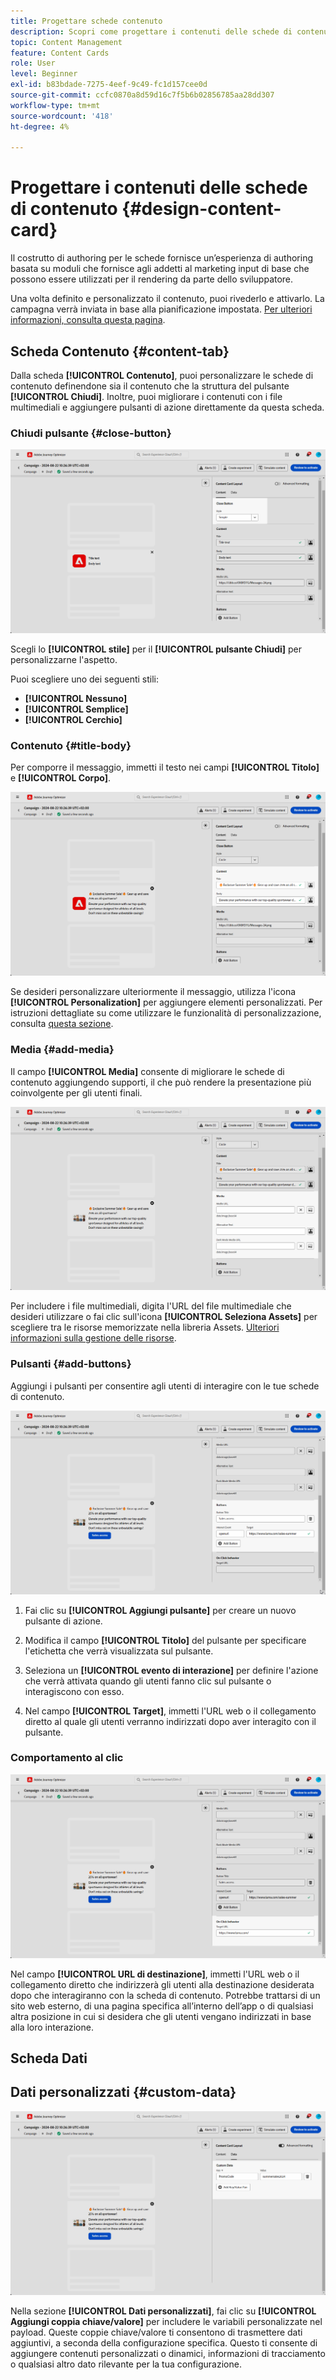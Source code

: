 ```yaml
---
title: Progettare schede contenuto
description: Scopri come progettare i contenuti delle schede di contenuto
topic: Content Management
feature: Content Cards
role: User
level: Beginner
exl-id: b83bdade-7275-4eef-9c49-fc1d157cee0d
source-git-commit: ccfc0870a8d59d16c7f5b6b02856785aa28dd307
workflow-type: tm+mt
source-wordcount: '418'
ht-degree: 4%

---
```


# Progettare i contenuti delle schede di contenuto {#design-content-card}

Il costrutto di authoring per le schede fornisce un’esperienza di authoring basata su moduli che fornisce agli addetti al marketing input di base che possono essere utilizzati per il rendering da parte dello sviluppatore.

Una volta definito e personalizzato il contenuto, puoi rivederlo e attivarlo. La campagna verrà inviata in base alla pianificazione impostata. [Per ulteriori informazioni, consulta questa pagina](../campaigns/review-activate-campaign.md).

## Scheda Contenuto {#content-tab}

Dalla scheda **[!UICONTROL Contenuto]**, puoi personalizzare le schede di contenuto definendone sia il contenuto che la struttura del pulsante **[!UICONTROL Chiudi]**. Inoltre, puoi migliorare i contenuti con i file multimediali e aggiungere pulsanti di azione direttamente da questa scheda.

### Chiudi pulsante {#close-button}

![](assets/content-card-design-1.png)

Scegli lo **[!UICONTROL stile]** per il **[!UICONTROL pulsante Chiudi]** per personalizzarne l&#39;aspetto.

Puoi scegliere uno dei seguenti stili:

* **[!UICONTROL Nessuno]**
* **[!UICONTROL Semplice]**
* **[!UICONTROL Cerchio]**

### Contenuto {#title-body}

Per comporre il messaggio, immetti il testo nei campi **[!UICONTROL Titolo]** e **[!UICONTROL Corpo]**.

![](assets/content-card-design-2.png)

Se desideri personalizzare ulteriormente il messaggio, utilizza l&#39;icona **[!UICONTROL Personalization]** per aggiungere elementi personalizzati. Per istruzioni dettagliate su come utilizzare le funzionalità di personalizzazione, consulta [questa sezione](../personalization/personalize.md).

<!--
+++More options with advanced formatting

If the **[!UICONTROL Advanced formatting mode]** is switched on, you can choose for your **[!UICONTROL Header]** and **[!UICONTROL Body]**:

* the **[!UICONTROL Font]**
* the **[!UICONTROL Pt size]**
* the **[!UICONTROL Font Color]**
* the **[!UICONTROL Alignment]**
+++
-->

### Media {#add-media}

Il campo **[!UICONTROL Media]** consente di migliorare le schede di contenuto aggiungendo supporti, il che può rendere la presentazione più coinvolgente per gli utenti finali.

![](assets/content-card-design-3.png)

Per includere i file multimediali, digita l&#39;URL del file multimediale che desideri utilizzare o fai clic sull&#39;icona **[!UICONTROL Seleziona Assets]** per scegliere tra le risorse memorizzate nella libreria Assets. [Ulteriori informazioni sulla gestione delle risorse](../integrations/assets.md).

<!--
+++More options with advanced formatting

If the **[!UICONTROL Advanced formatting mode]** is switched on, you can add an **[!UICONTROL Alternative text]** for screen reading applications and another asset in the **[!UICONTROL Dark Mode Media URL]** field.

+++
-->

### Pulsanti {#add-buttons}

Aggiungi i pulsanti per consentire agli utenti di interagire con le tue schede di contenuto.

![](assets/content-card-design-4.png)

1. Fai clic su **[!UICONTROL Aggiungi pulsante]** per creare un nuovo pulsante di azione.

1. Modifica il campo **[!UICONTROL Titolo]** del pulsante per specificare l&#39;etichetta che verrà visualizzata sul pulsante.

1. Seleziona un **[!UICONTROL evento di interazione]** per definire l&#39;azione che verrà attivata quando gli utenti fanno clic sul pulsante o interagiscono con esso.

1. Nel campo **[!UICONTROL Target]**, immetti l&#39;URL web o il collegamento diretto al quale gli utenti verranno indirizzati dopo aver interagito con il pulsante.

<!--
+++More options with advanced formatting

If the **[!UICONTROL Advanced formatting mode]** is switched on, you can choose for your **[!UICONTROL Buttons]**:

* the **[!UICONTROL Font]**
* the **[!UICONTROL Pt size]**
* the **[!UICONTROL Font Color]**
* the **[!UICONTROL Alignment]**

+++
-->

### Comportamento al clic

![](assets/content-card-design-5.png)

Nel campo **[!UICONTROL URL di destinazione]**, immetti l&#39;URL web o il collegamento diretto che indirizzerà gli utenti alla destinazione desiderata dopo che interagiranno con la scheda di contenuto. Potrebbe trattarsi di un sito web esterno, di una pagina specifica all’interno dell’app o di qualsiasi altra posizione in cui si desidera che gli utenti vengano indirizzati in base alla loro interazione.

## Scheda Dati

## Dati personalizzati {#custom-data}

![](assets/content-card-design-6.png)

Nella sezione **[!UICONTROL Dati personalizzati]**, fai clic su **[!UICONTROL Aggiungi coppia chiave/valore]** per includere le variabili personalizzate nel payload. Queste coppie chiave/valore ti consentono di trasmettere dati aggiuntivi, a seconda della configurazione specifica. Questo ti consente di aggiungere contenuti personalizzati o dinamici, informazioni di tracciamento o qualsiasi altro dato rilevante per la tua configurazione.
